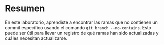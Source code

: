 # Resumen

En este laboratorio, aprendiste a encontrar las ramas que no contienen un commit específico usando el comando `git branch --no-contains`. Esto puede ser útil para llevar un registro de qué ramas han sido actualizadas y cuáles necesitan actualizarse.
